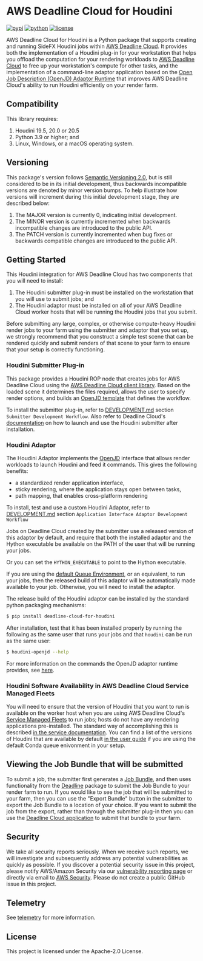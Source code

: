 # AWS Deadline Cloud for Houdini

[![pypi](https://img.shields.io/pypi/v/deadline-cloud-for-houdini.svg?style=flat)](https://pypi.python.org/pypi/deadline-cloud-for-houdini)
[![python](https://img.shields.io/pypi/pyversions/deadline-cloud-for-houdini.svg?style=flat)](https://pypi.python.org/pypi/deadline-cloud-for-houdini)
[![license](https://img.shields.io/pypi/l/deadline-cloud-for-houdini.svg?style=flat)](https://github.com/aws-deadline/deadline-cloud-for-houdini/blob/mainline/LICENSE)

AWS Deadline Cloud for Houdini is a Python package that supports creating and running SideFX Houdini jobs within [AWS Deadline Cloud](deadline-cloud).
It provides both the implementation of a Houdini plug-in for your workstation that helps you offload the computation for your rendering workloads
to [AWS Deadline Cloud](deadline-cloud) to free up your workstation's compute for other tasks, and the implementation of a command-line
adaptor application based on the [Open Job Description (OpenJD) Adaptor Runtime][openjd-adaptor-runtime] that improves AWS Deadline Cloud's
ability to run Houdini efficiently on your render farm.

[deadline-cloud]: https://docs.aws.amazon.com/deadline-cloud/latest/userguide/what-is-deadline-cloud.html
[deadline-cloud-client]: https://github.com/aws-deadline/deadline-cloud
[openjd]: https://github.com/OpenJobDescription/openjd-specifications/wiki
[openjd-adaptor-runtime]: https://github.com/OpenJobDescription/openjd-adaptor-runtime-for-python
[openjd-adaptor-runtime-lifecycle]: https://github.com/OpenJobDescription/openjd-adaptor-runtime-for-python/blob/release/README.md#adaptor-lifecycle
[service-managed-fleets]: https://docs.aws.amazon.com/deadline-cloud/latest/userguide/smf-manage.html
[default-queue-environment]: https://docs.aws.amazon.com/deadline-cloud/latest/userguide/create-queue-environment.html#conda-queue-environment

## Compatibility

This library requires:

1. Houdini 19.5, 20.0 or 20.5
1. Python 3.9 or higher; and
1. Linux, Windows, or a macOS operating system.

## Versioning

This package's version follows [Semantic Versioning 2.0](https://semver.org/), but is still considered to be in its
initial development, thus backwards incompatible versions are denoted by minor version bumps. To help illustrate how
versions will increment during this initial development stage, they are described below:

1. The MAJOR version is currently 0, indicating initial development.
2. The MINOR version is currently incremented when backwards incompatible changes are introduced to the public API.
3. The PATCH version is currently incremented when bug fixes or backwards compatible changes are introduced to the public API.

## Getting Started

This Houdini integration for AWS Deadline Cloud has two components that you will need to install:

1. The Houdini submitter plug-in must be installed on the workstation that you will use to submit jobs; and
2. The Houdini adaptor must be installed on all of your AWS Deadline Cloud worker hosts that will be running the Houdini jobs that you submit.

Before submitting any large, complex, or otherwise compute-heavy Houdini render jobs to your farm using the submitter and adaptor that you
set up, we strongly recommend that you construct a simple test scene that can be rendered quickly and submit renders of that
scene to your farm to ensure that your setup is correctly functioning.

### Houdini Submitter Plug-in

This package provides a Houdini ROP node that creates jobs for AWS Deadline Cloud using the [AWS Deadline Cloud client library][deadline-cloud-client]. Based on the loaded scene it determines the files required, allows the user to specify render options, and builds an [OpenJD template][openjd] that defines the workflow.

To install the submitter plug-in, refer to [DEVELOPMENT.md](DEVELOPMENT.md) section `Submitter Development Workflow`. Also refer to Deadline Cloud's [documentation](https://docs.aws.amazon.com/deadline-cloud/latest/userguide/submitter.html) on how to launch and use the Houdini submitter after installation.

[Houdini Render nodes (ROP)]: https://www.sidefx.com/docs/houdini/nodes/out/index.html
[deadline-cloud-monitor-setup]: https://docs.aws.amazon.com/deadline-cloud/latest/userguide/submitter.html#install-deadline-cloud-monitor
[aws-cli-credentials]: https://docs.aws.amazon.com/cli/v1/userguide/cli-chap-authentication.html

### Houdini Adaptor

The Houdini Adaptor implements the [OpenJD][openjd-adaptor-runtime] interface that allows render workloads to launch Houdini and feed it commands. This gives the following benefits:
* a standardized render application interface,
* sticky rendering, where the application stays open between tasks,
* path mapping, that enables cross-platform rendering

To install, test and use a custom Houdini Adaptor, refer to [DEVELOPMENT.md](DEVELOPMENT.md) section `Application Interface Adaptor Development Workflow`

Jobs on Deadline Cloud created by the submitter use a released version of this adaptor by default, and require that both the installed adaptor and the Hython executable be available on the PATH of the user that will be running your jobs.

Or you can set the `HYTHON_EXECUTABLE` to point to the Hython executable.

If you are using the [default Queue Environment](default-queue-environment), or an equivalent, to run your jobs, then the released build of this adaptor will be
automatically made available to your job. Otherwise, you will need to install the adaptor.

The release build of the Houdini adaptor can be installed by the standard python packaging mechanisms:
```sh
$ pip install deadline-cloud-for-houdini
```

After installation, test that it has been installed properly by running the following as the same user that runs your jobs and
that `houdini` can be run as the same user:
```sh
$ houdini-openjd --help
```

For more information on the commands the OpenJD adaptor runtime provides, see [here][openjd-adaptor-runtime-lifecycle].

### Houdini Software Availability in AWS Deadline Cloud Service Managed Fleets

You will need to ensure that the version of Houdini that you want to run is available on the worker host when you are using
AWS Deadline Cloud's [Service Managed Fleets](service-managed-fleets) to run jobs;
hosts do not have any rendering applications pre-installed. The standard way of accomplishing this is described
[in the service documentation](https://docs.aws.amazon.com/deadline-cloud/latest/developerguide/provide-applications.html).
You can find a list of the versions of Houdini that are available by default
[in the user guide](https://docs.aws.amazon.com/deadline-cloud/latest/userguide/create-queue-environment.html#conda-queue-environment)
if you are using the default Conda queue enivonment in your setup.

## Viewing the Job Bundle that will be submitted

To submit a job, the submitter first generates a [Job Bundle](job-bundle), and then uses functionality from the
[Deadline](deadline-cloud-client) package to submit the Job Bundle to your render farm to run. If you would like to see
the job that will be submitted to your farm, then you can use the "Export Bundle" button in the submitter to export the
Job Bundle to a location of your choice. If you want to submit the job from the export, rather than through the
submitter plug-in then you can use the [Deadline Cloud application](deadline-cloud-client) to submit that bundle to your farm.

[job-bundle]: https://docs.aws.amazon.com/deadline-cloud/latest/developerguide/build-job-bundle.html

## Security

We take all security reports seriously. When we receive such reports, we will
investigate and subsequently address any potential vulnerabilities as quickly
as possible. If you discover a potential security issue in this project, please
notify AWS/Amazon Security via our [vulnerability reporting page](http://aws.amazon.com/security/vulnerability-reporting/)
or directly via email to [AWS Security](aws-security@amazon.com). Please do not
create a public GitHub issue in this project.

## Telemetry

See [telemetry](https://github.com/aws-deadline/deadline-cloud-for-houdini/blob/release/docs/telemetry.md) for more information.

## License

This project is licensed under the Apache-2.0 License.
